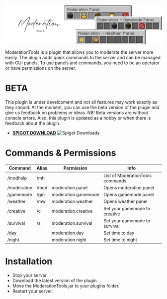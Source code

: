 ![](https://github.com/RobiOfficial/ModerationTools/blob/main/ModerationTools.png?raw=true)

ModerationTools is a plugin that allows you to moderate the server more easily. The plugin adds quick commands to the server and can be managed with GUI panels. To use panels and commands, you need to be an operator or have permissions on the server.

# BETA
This plugin is under development and not all features may work exactly as they should. At the moment, you can use the beta version of the plugin and give us feedback on problems or ideas. NB! Beta versions are without console errors. Also, this plugin is updated as a hobby or when there is feedback about the plugin.

- **[SPIGOT DOWNLOAD](https://www.spigotmc.org/resources/moderationtools.114162/)** ![Spiget Downloads](https://img.shields.io/spiget/downloads/114162)

# Commands & Permissions
| Command  | Alias | Permission | Info |
| -------- | ----- | ---------- | ---- |
| /modhelp | /mh |  | List of ModerationTools commands |
| /moderation | /mod | moderation.panel | Opens moderation panel |
| /gamemode | /gm | moderation.gamemode | Opens gamemode panel |
| /weather | /mw | moderation.weather | Opens weather panel |
| /creative | /c | moderation.creative | Set your gamemode to creative |
| /survival | /s | moderation.survival | Set your gamemode to survival |
| /day |  | moderation.day | Set time to day |
| /night |   | moderation.night | Set time to night |

# Installation
- Stop your server.
- Download the latest version of the plugin.
- Move the ModerationTools.jar to your plugins folder.
- Restart your server.
